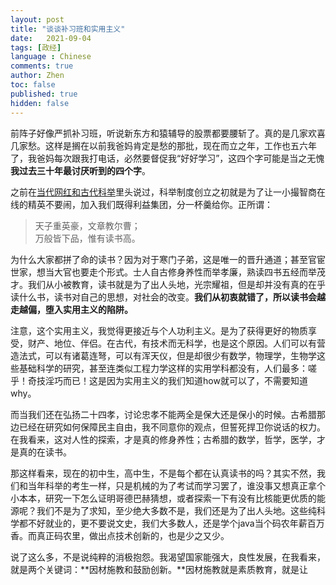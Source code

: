 ```yaml
---
layout: post
title: "谈谈补习班和实用主义"
date:   2021-09-04
tags: [政经]
language : Chinese
comments: true
author: Zhen
toc: false
published: true
hidden: false
---
```

前阵子好像严抓补习班，听说新东方和猿辅导的股票都要腰斩了。真的是几家欢喜几家愁。这样是搁在以前我爸妈肯定是愁的那批，现在而立之年，工作也五六年了，我爸妈每次跟我打电话，必然要督促我“好好学习”，这四个字可能是当之无愧**我过去三十年最讨厌听到的四个字**。

之前在[当代网红和古代科举](/看吴亦凡事件_当代网红和古代科举/)里头说过，科举制度创立之初就是为了让一小撮智商在线的精英不要闹，加入我们既得利益集团，分一杯羹给你。正所谓：

> 天子重英豪，文章教尔曹；   
> 万般皆下品，惟有读书高。

为什么大家都拼了命的读书？因为对于寒门子弟，这是唯一的晋升通道；甚至官宦世家，想当大官也要走个形式。士人自古修身养性而举孝廉，熟读四书五经而举茂才。我们从小被教育，读书就是为了出人头地，光宗耀祖，但是却并没有真的在乎读什么书，读书对自己的思想，对社会的改变。**我们从初衷就错了，所以读书会越走越偏，堕入实用主义的陷阱。**

注意，这个实用主义，我觉得更接近与个人功利主义。是为了获得更好的物质享受，财产、地位、伴侣。在古代，有技术而无科学，也是这个原因。人们可以有营造法式，可以有诸葛连弩，可以有浑天仪，但是却很少有数学，物理学，生物学这些基础科学的研究，甚至连类似工程力学这样的实用学科都没有，人们最多：嗟乎！奇技淫巧而已！这是因为实用主义的我们知道how就可以了，不需要知道why。

而当我们还在弘扬二十四孝，讨论忠孝不能两全是保大还是保小的时候。古希腊那边已经在研究如何保障民主自由，我不同意你的观点，但誓死捍卫你说话的权力。在我看来，这对人性的探索，才是真的修身养性；古希腊的数学，哲学，医学，才是真的在读书。

那这样看来，现在的初中生，高中生，不是每个都在认真读书的吗？其实不然，我们和当年科举的考生一样，只是机械的为了考试而学习罢了，谁没事又想真正拿个小本本，研究一下怎么证明哥德巴赫猜想，或者探索一下有没有比核能更优质的能源呢？我们不是为了求知，至少绝大多数不是，我们还是为了出人头地。这些纯科学都不好就业的，更不要说文史，我们大多数人，还是学个java当个码农年薪百万香。而真正码农里，做出点技术创新的，也是少之又少。

说了这么多，不是说纯粹的消极抱怨。我渴望国家能强大，良性发展，在我看来，就是两个关键词：**因材施教和鼓励创新。**因材施教就是素质教育，就是让



<!--stackedit_data:
eyJoaXN0b3J5IjpbNjg5NTUzMzgsLTIwNDQ0OTAzNDksMTY5OD
cxNTYyNywyMjkyODExNCwtMTI3MTYzMjU1MCwtMTI2NTg3MzQw
XX0=
-->
